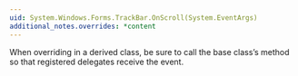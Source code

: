 ```yaml
---
uid: System.Windows.Forms.TrackBar.OnScroll(System.EventArgs)
additional_notes.overrides: *content
---
```


<p>When overriding <xref href="System.Windows.Forms.TrackBar.OnScroll(System.EventArgs)"></xref> in a derived class, be sure to call the base class’s <xref href="System.Windows.Forms.TrackBar.OnScroll(System.EventArgs)"></xref> method so that registered delegates receive the event.</p>



